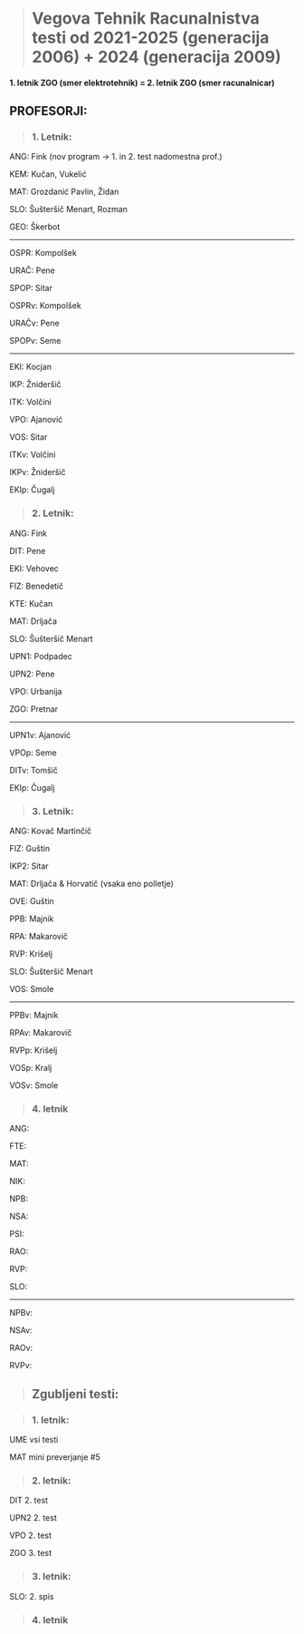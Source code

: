 ># Vegova Tehnik Racunalnistva testi od 2021-2025 (generacija 2006) + 2024 (generacija 2009)

#### 1. letnik ZGO (smer elektrotehnik) = 2. letnik ZGO (smer racunalnicar)

## PROFESORJI:

>### 1. Letnik:

ANG: Fink (nov program -> 1. in 2. test nadomestna prof.)

KEM: Kučan, Vukelić

MAT: Grozdanić Pavlin, Židan

SLO: Šušteršič Menart, Rozman

GEO: Škerbot

---

OSPR: Kompolšek

URAČ: Pene

SPOP: Sitar

OSPRv: Kompolšek

URAČv: Pene

SPOPv: Seme

---

EKI: Kocjan

IKP: Žnideršič

ITK: Volčini

VPO: Ajanović

VOS: Sitar

ITKv: Volčini

IKPv: Žnideršič

EKIp: Čugalj

>### 2. Letnik:

ANG: Fink

DIT: Pene

EKI: Vehovec

FIZ: Benedetič

KTE: Kučan

MAT: Drljača

SLO: Šušteršič Menart

UPN1: Podpadec

UPN2: Pene

VPO: Urbanija

ZGO: Pretnar

---

UPN1v: Ajanović

VPOp: Seme

DITv: Tomšič

EKIp: Čugalj

>### 3. Letnik:

ANG: Kovač Martinčič

FIZ: Guštin

IKP2: Sitar

MAT: Drljača & Horvatič (vsaka eno polletje)

OVE: Guštin

PPB: Majnik

RPA: Makarovič

RVP: Krišelj

SLO: Šušteršič Menart

VOS: Smole

---

PPBv: Majnik

RPAv: Makarovič

RVPp: Krišelj

VOSp: Kralj

VOSv: Smole

>### 4. letnik

ANG:

FTE:

MAT:

NIK:

NPB:

NSA:

PSI:

RAO:

RVP:

SLO:

---

NPBv:

NSAv:

RAOv:

RVPv:

>## Zgubljeni testi:

>### 1. letnik:

UME vsi testi

MAT mini preverjanje #5

>### 2. letnik:

DIT 2. test

UPN2 2. test

VPO 2. test

ZGO 3. test

>### 3. letnik:

SLO: 2. spis

>### 4. letnik

